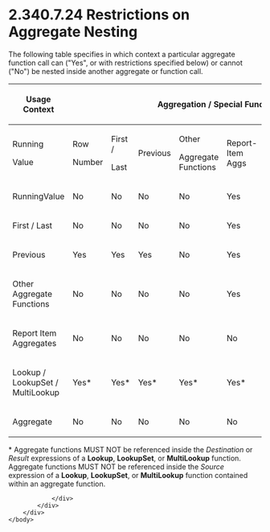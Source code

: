 <html dir="LTR" xmlns:mshelp="http://msdn.microsoft.com/mshelp" xmlns:ddue="http://ddue.schemas.microsoft.com/authoring/2003/5" xmlns:xlink="http://www.w3.org/1999/xlink" xmlns:tool="http://www.microsoft.com/tooltip">
    <head>
        <meta http-equiv="Content-Type" content="text/html; CHARSET=utf-8"></meta>
        <meta name="save" content="history"></meta>
        <title>2.340.7.24 Restrictions on Aggregate Nesting</title>
        <xml>
            <mshelp:toctitle title="2.340.7.24 Restrictions on Aggregate Nesting"></mshelp:toctitle>
            <mshelp:rltitle title="[MS-RDL]: Restrictions on Aggregate Nesting"></mshelp:rltitle>
            <mshelp:keyword index="A" term="9a8c77c2-782a-4f6a-b20d-d54f7fad7dc3"></mshelp:keyword>
            <mshelp:attr name="DCSext.ContentType" value="open specification"></mshelp:attr>
            <mshelp:attr name="AssetID" value="9a8c77c2-782a-4f6a-b20d-d54f7fad7dc3"></mshelp:attr>
            <mshelp:attr name="TopicType" value="kbRef"></mshelp:attr>
            <mshelp:attr name="DCSext.Title" value="[MS-RDL]: Restrictions on Aggregate Nesting" />
        </xml>
    </head>
    <body>
        <div id="header">
            <h1 class="heading">2.340.7.24 Restrictions on Aggregate Nesting</h1>
        </div>
        <div id="mainSection">
            <div id="mainBody">
                <div id="allHistory" class="saveHistory"></div>
                <div id="sectionSection0" class="section" name="collapseableSection">
                    

<p>The following table specifies in which context a particular
aggregate function call can (&quot;Yes&quot;, or with restrictions specified
below) or cannot (&quot;No&quot;) be nested inside another aggregate or
function call.</p>

<table>
 <thead>
  <tr>
   <th rowspan="2">
   <p>Usage Context</p>
   </th>
   <th colspan="8">
   <p>Aggregation / Special Function Call</p>
   </th>
  </tr>
 </thead>
 <tr>
  <td>
  <p>Running</p>
  <p>Value</p>
  </td>
  <td>
  <p>Row</p>
  <p>Number</p>
  </td>
  <td>
  <p>First /</p>
  <p>Last</p>
  </td>
  <td>
  <p>Previous</p>
  </td>
  <td>
  <p>Other </p>
  <p>Aggregate Functions </p>
  </td>
  <td>
  <p>Report-Item Aggs </p>
  </td>
  <td>
  <p>Lookup /</p>
  <p>LookupSet/ MultiLookup </p>
  </td>
  <td>
  <p>Aggregate</p>
  </td>
 </tr>
 <tr>
  <td>
  <p>RunningValue</p>
  </td>
  <td>
  <p>No</p>
  </td>
  <td>
  <p>No</p>
  </td>
  <td>
  <p>No</p>
  </td>
  <td>
  <p>No</p>
  </td>
  <td>
  <p>Yes </p>
  </td>
  <td>
  <p>No </p>
  </td>
  <td>
  <p>Yes </p>
  </td>
  <td>
  <p>No </p>
  </td>
 </tr>
 <tr>
  <td>
  <p>First / Last</p>
  </td>
  <td>
  <p>No</p>
  </td>
  <td>
  <p>No</p>
  </td>
  <td>
  <p>No</p>
  </td>
  <td>
  <p>No</p>
  </td>
  <td>
  <p>Yes </p>
  </td>
  <td>
  <p>No </p>
  </td>
  <td>
  <p>No</p>
  </td>
  <td>
  <p>No</p>
  </td>
 </tr>
 <tr>
  <td>
  <p>Previous</p>
  </td>
  <td>
  <p>Yes</p>
  </td>
  <td>
  <p>Yes</p>
  </td>
  <td>
  <p>Yes</p>
  </td>
  <td>
  <p>No</p>
  </td>
  <td>
  <p>Yes </p>
  </td>
  <td>
  <p>No </p>
  </td>
  <td>
  <p>Yes</p>
  </td>
  <td>
  <p> No </p>
  </td>
 </tr>
 <tr>
  <td>
  <p>Other Aggregate Functions</p>
  </td>
  <td>
  <p>No</p>
  </td>
  <td>
  <p>No</p>
  </td>
  <td>
  <p>No</p>
  </td>
  <td>
  <p>No</p>
  </td>
  <td>
  <p>Yes </p>
  </td>
  <td>
  <p>No </p>
  </td>
  <td>
  <p>Yes </p>
  </td>
  <td>
  <p> No </p>
  </td>
 </tr>
 <tr>
  <td>
  <p>Report Item Aggregates</p>
  </td>
  <td>
  <p>No</p>
  </td>
  <td>
  <p>No</p>
  </td>
  <td>
  <p>No</p>
  </td>
  <td>
  <p>No</p>
  </td>
  <td>
  <p>No </p>
  </td>
  <td>
  <p>No </p>
  </td>
  <td>
  <p>No </p>
  </td>
  <td>
  <p> No </p>
  </td>
 </tr>
 <tr>
  <td>
  <p>Lookup / LookupSet / MultiLookup</p>
  </td>
  <td>
  <p>Yes*</p>
  </td>
  <td>
  <p>Yes*</p>
  </td>
  <td>
  <p>Yes*</p>
  </td>
  <td>
  <p>Yes*</p>
  </td>
  <td>
  <p>Yes*</p>
  </td>
  <td>
  <p>Yes*</p>
  </td>
  <td>
  <p>No </p>
  </td>
  <td>
  <p>No</p>
  </td>
 </tr>
 <tr>
  <td>
  <p>Aggregate</p>
  </td>
  <td>
  <p>No</p>
  </td>
  <td>
  <p>No</p>
  </td>
  <td>
  <p>No</p>
  </td>
  <td>
  <p>No</p>
  </td>
  <td>
  <p>No </p>
  </td>
  <td>
  <p>No</p>
  </td>
  <td>
  <p>No </p>
  </td>
  <td>
  <p>No </p>
  </td>
 </tr>
</table>

<p>* Aggregate functions MUST NOT be referenced inside the <i>Destination</i>
or <i>Result</i> expressions of a <b>Lookup</b>, <b>LookupSet</b>, or <b>MultiLookup</b>
function. Aggregate functions MUST NOT be referenced inside the <i>Source</i>
expression of a <b>Lookup</b>, <b>LookupSet</b>, or <b>MultiLookup</b> function
contained within an aggregate function.</p>


                </div>
            </div>
        </div>
    </body>
</html>